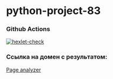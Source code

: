 # python-project-83
### Github Actions
[![hexlet-check](https://github.com/Xrustic/python-project-83/actions/workflows/hexlet-check.yml/badge.svg)](https://github.com/Xrustic/python-project-83/actions/workflows/hexlet-check.yml)
### Ссылка на домен с результатом:
[Page analyzer](https://python-project-83-20ur.onrender.com)